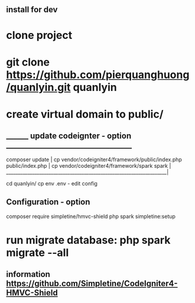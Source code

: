 ## install for dev 
# clone project
# git clone https://github.com/pierquanghuong/quanlyin.git quanlyin
# create virtual domain to public/

## ______ update codeignter - option __________________________________
composer update                                                    |
cp vendor/codeigniter4/framework/public/index.php public/index.php  |
cp vendor/codeigniter4/framework/spark spark                        |
____________________________________________________________________|

cd quanlyin/
cp env .env - edit config

## Configuration - option
composer require simpletine/hmvc-shield
php spark simpletine:setup

# run migrate database: php spark migrate --all

## information https://github.com/Simpletine/CodeIgniter4-HMVC-Shield